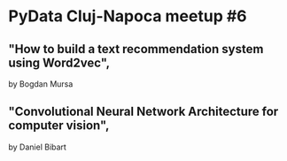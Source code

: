 # PyData Cluj-Napoca meetup #6

## "How to build a text recommendation system using Word2vec",
 by Bogdan Mursa

## "Convolutional Neural Network Architecture for computer vision", 
 by Daniel Bibart
